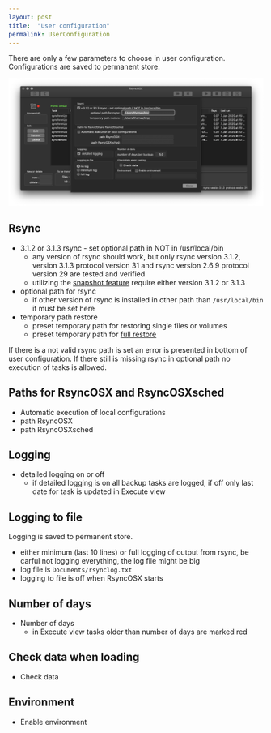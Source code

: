 ```yaml
---
layout: post
title:  "User configuration"
permalink: UserConfiguration
---
```

There are only a few parameters to choose in user configuration. Configurations are saved to permanent store.

![](/images/RsyncOSX/master/userconfig/user.png)

## Rsync

 - 3.1.2 or 3.1.3 rsync - set optional path in NOT in /usr/local/bin
   	- any version of rsync should work, but only rsync  version 3.1.2, version 3.1.3 protocol version 31 and rsync  version 2.6.9  protocol version 29 are tested and verified
    - utilizing the [snapshot feature](/Snapshots) require either version 3.1.2 or 3.1.3
- optional path for rsync
    - if other version of rsync is installed in other path than `/usr/local/bin` it must be set here
- temporary path restore
    - preset temporary path for restoring single files or volumes
    - preset temporary path for [full restore](/Fullrestore)

If there is a not valid rsync path is set an error is presented in bottom of user configuration. If there still is missing rsync in optional path no execution of tasks is allowed.

## Paths for RsyncOSX and RsyncOSXsched

- Automatic execution of local configurations
- path RsyncOSX
- path RsyncOSXsched

## Logging

- detailed logging on or off
   	- if detailed logging is on all backup tasks are logged, if off only last date for task is updated in Execute view

## Logging to file

Logging is saved to permanent store.

- either minimum (last 10 lines) or full logging of output from rsync, be carful not logging everything, the log file might be big
- log file is `Documents/rsynclog.txt`
- logging to file is off when RsyncOSX starts

## Number of days

- Number of days
  - in Execute view tasks older than number of days are marked red

## Check data when loading

- Check data

## Environment

- Enable environment
